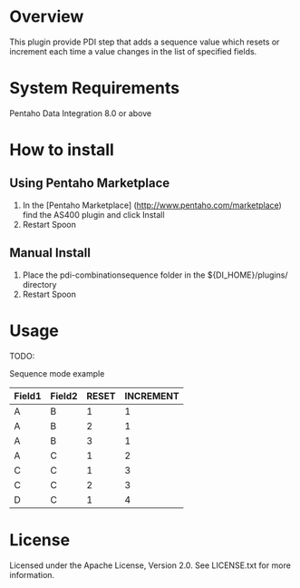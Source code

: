 # Overview #

This plugin provide PDI step that adds a sequence value which resets or increment each time a value changes in the list of specified fields.

# System Requirements #

Pentaho Data Integration 8.0 or above

# How to install #

## Using Pentaho Marketplace ##

1. In the [Pentaho Marketplace] (http://www.pentaho.com/marketplace) find the AS400 plugin and click Install
2. Restart Spoon

## Manual Install ##

1. Place the pdi-combinationsequence folder in the ${DI\_HOME}/plugins/ directory
2. Restart Spoon


# Usage #

TODO:

 Sequence mode example
 
 Field1 | Field2 | RESET | INCREMENT
 -------|--------|-------|----------
 A | B | 1 | 1 
 A | B | 2 | 1
 A | B | 3 | 1
 A | C | 1 | 2
 C | C | 1 | 3
 C | C | 2 | 3
 D | C | 1 | 4 

# License #

Licensed under the Apache License, Version 2.0. See LICENSE.txt for more information.